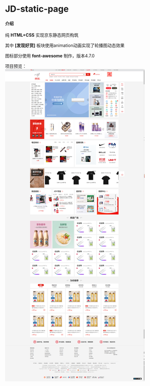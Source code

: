 # JD-static-page

#### 介绍
纯 **HTML+CSS** 实现京东静态网页构筑

其中 **[发现好货]** 板块使用animation动画实现了轮播图动态效果

图标部分使用 **font-awesome** 制作，版本4.7.0

项目预览：
![输入图片说明](preview.png)
